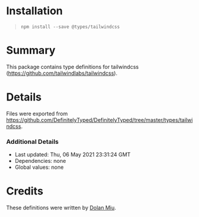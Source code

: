 # Installation
> `npm install --save @types/tailwindcss`

# Summary
This package contains type definitions for tailwindcss (https://github.com/tailwindlabs/tailwindcss).

# Details
Files were exported from https://github.com/DefinitelyTyped/DefinitelyTyped/tree/master/types/tailwindcss.

### Additional Details
 * Last updated: Thu, 06 May 2021 23:31:24 GMT
 * Dependencies: none
 * Global values: none

# Credits
These definitions were written by [Dolan Miu](https://github.com/dolanmiu).
